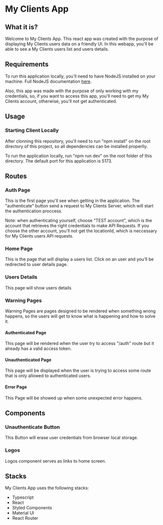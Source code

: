 <h1>My Clients App</h1>
<h2>What it is?</h2>
<p>
  Welcome to My Clients App. This react app was created with the purpose of
  displaying My Clients users data on a friendly UI. In this webapp, you'll be
  able to see a My Clients users list and users details.
</p>
<h2>Requirements</h2>
<p>
  To run this application locally, you'll need to have NodeJS installed on your
  machine. Full NodeJS documentation <a href="https://nodejs.org/en">here</a>.
</p>
<p>
  Also, this app was made with the purpose of only working with my credentials,
  so, if you want to access this app, you'll need to get my My Clients account,
  otherwise, you'll not get authenticated.
</p>
<h2>Usage</h2>
<h3>Starting Client Locally</h3>
<p>
  After clonning this repository, you'll need to run "npm install" on the root
  directory of this project, so all dependencies can be installed properlly.
</p>
<p>
  To run the application locally, run "npm run dev" on the root folder of this
  directory. The default port for this application is 5173.
</p>
<h2>Routes</h2>
<h3>Auth Page</h3>
<p>
  This is the first page you'll see when getting in the application. The
  "authenticate" button send a request to My Clients Server, which will start
  the authentication proccess.
</p>
<p>
  Note: when authenticating yourself, choose "TEST account", which is the
  account that retrieves the right credentials to make API Requests. If you
  choose the other account, you'll not get the locationId, which is neccessary
  for My Clients users API requests.
</p>
<h3>Home Page</h3>
<p>
  This is the page that will display a users list. Click on an user and you'll
  be redirected to user details page.
</p>
<h3>Users Details</h3>
<p>This page will show users details</p>
<h3>Warning Pages</h3>
<p>
  Warning Pages are pages designed to be rendered when something wrong happens,
  so the users will get to know what is happening and how to solve it.
</p>
<h4>Authenticated Page</h4>
<p>
  This page will be rendered when the user try to access "/auth" route but it
  already has a valid access token.
</p>
<h4>Unauthenticated Page</h4>
<p>
  This page will be displayed when the user is trying to access some route that
  is only allowed to authenticated users.
</p>
<h4>Error Page</h4>
<p>This Page will be showed up when some unexpected error happens.</p>
<h2>Components</h2>
<h3>Unauthenticate Button</h3>
<p>This Button will erase user credentials from browser local storage.</p>
<h3>Logos</h3>
<p>Logos component serves as links to home screen.</p>
<h2>Stacks</h2>
<p>My Clients App uses the following stacks:</p>
<ul>
  <li>Typescript</li>
  <li>React</li>
  <li>Styled Components</li>
  <li>Material UI</li>
  <li>React Router</li>
</ul>

